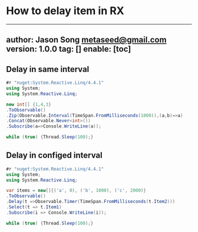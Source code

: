 # How to delay item in RX
---
author: Jason Song <metaseed@gmail.com>
version: 1.0.0
tag: []
enable: [toc]
---

## Delay in same interval
```csharp
#r "nuget:System.Reactive.Linq/4.4.1"
using System;
using System.Reactive.Linq;

new int[] {1,4,3}
.ToObservable()
.Zip(Observable.Interval(TimeSpan.FromMilliseconds(1000)),(a,b)=>a)
.Concat(Observable.Never<int>())
.Subscribe(a=>Console.WriteLine(a));

while (true) {Thread.Sleep(100);}
```
## Delay in configed interval
```csharp
#r "nuget:System.Reactive.Linq/4.4.1"
using System;
using System.Reactive.Linq;

var items = new[]{('a', 0), ('b', 1000), ('c', 2000)}
.ToObservable()
.Delay(t =>Observable.Timer(TimeSpan.FromMilliseconds(t.Item2)))
.Select(t => t.Item1)
.Subscribe(i => Console.WriteLine(i));

while (true) {Thread.Sleep(100);}
```